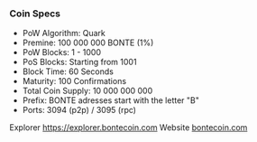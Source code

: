 ### Coin Specs

* PoW Algorithm: Quark
* Premine: 100 000 000 BONTE (1%)
* PoW Blocks: 1 - 1000
* PoS Blocks: Starting from 1001
* Block Time: 60 Seconds
* Maturity: 100 Confirmations
* Total Coin Supply: 10 000 000 000
* Prefix: BONTE adresses start with the letter "B"
* Ports: 3094 (p2p) / 3095 (rpc)

Explorer https://explorer.bontecoin.com
Website [bontecoin.com](https://www.bontecoin.com)